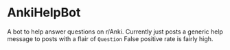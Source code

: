 # AnkiHelpBot

A bot to help answer questions on r/Anki. Currently just posts a generic help message to posts with a flair of `Question` False positive rate is fairly high.